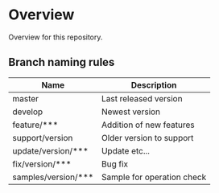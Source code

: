# Overview

Overview for this repository.

## Branch naming rules

|Name|Description|
|-|-|
|master|Last released version|
|develop|Newest version|
|feature/***|Addition of new features|
|support/version|Older version to support|
|update/version/***|Update etc...|
|fix/version/***|Bug fix|
|samples/version/***|Sample for operation check|
